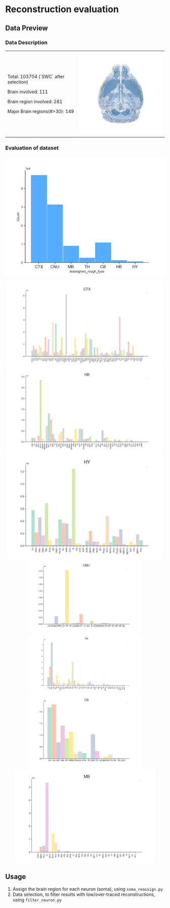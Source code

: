 # Reconstruction evaluation
## Data Preview
### Data Description
<div align="center">
   <table frame=void border=0 cellspacing=1>
      <tr>
         <td>
            <p>Total: 103704 (`SWC` after selection)</p>
            <p>Brain involved: 111</p>
            <p>Brain region involved: 281</p>
            <p>Major Brain regions(#>30): 149</p>
         </td>
         <td>
            <img src="https://github.com/SEU-ALLEN-codebase/BrainParcellation/blob/main/evaluation/figs/soma.png" width=350>
         </td>
      </tr>
   </table>
</div>


### Evaluation of dataset
![image](https://github.com/SEU-ALLEN-codebase/BrainParcellation/blob/main/evaluation/figs/distribution_rough_brains.png)

<div class="1" align='center'>
   <img src="https://github.com/SEU-ALLEN-codebase/BrainParcellation/blob/main/evaluation/figs/CTX_count.png" width=500> <b>   </b>
   <img src="https://github.com/SEU-ALLEN-codebase/BrainParcellation/blob/main/evaluation/figs/HB_count.png" width=500> <b>   </b>
   <img src="https://github.com/SEU-ALLEN-codebase/BrainParcellation/blob/main/evaluation/figs/HY_count.png" width=500> <b>   </b>
</div>
<div clss="2" align='center'>
   <img src="https://github.com/SEU-ALLEN-codebase/BrainParcellation/blob/main/evaluation/figs/CNU_count.png" width=350> <b>   </b>
   <img src="https://github.com/SEU-ALLEN-codebase/BrainParcellation/blob/main/evaluation/figs/TH_count.png" width=350> <b>   </b>
   <img src="https://github.com/SEU-ALLEN-codebase/BrainParcellation/blob/main/evaluation/figs/CB_count.png" width=350> <b>   </b>
   <img src="https://github.com/SEU-ALLEN-codebase/BrainParcellation/blob/main/evaluation/figs/MB_count.png" width=450> <b>   </b>
</div>


## Usage
1. Assign the brain region for each neuron (soma), using `soma_reassign.py`
2. Data selection, to filter results with low/over-traced reconstructions, using `filter_neuron.py`
   
